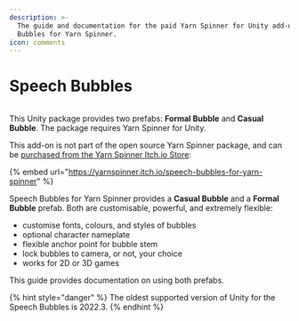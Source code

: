 ```yaml
---
description: >-
  The guide and documentation for the paid Yarn Spinner for Unity add-on, Speech
  Bubbles for Yarn Spinner.
icon: comments
---
```


# Speech Bubbles

<figure><img src="../../../.gitbook/assets/Speech Bubbles - Banner.png" alt=""><figcaption></figcaption></figure>

This Unity package provides two prefabs: **Formal Bubble** and **Casual Bubble**. The package requires Yarn Spinner for Unity.

This add-on is not part of the open source Yarn Spinner package, and can be [purchased from the Yarn Spinner Itch.io Store](https://yarnspinner.itch.io/speech-bubbles-for-yarn-spinner):

{% embed url="https://yarnspinner.itch.io/speech-bubbles-for-yarn-spinner" %}

Speech Bubbles for Yarn Spinner provides a **Casual Bubble** and a **Formal Bubble** prefab. Both are customisable, powerful, and extremely flexible:

* customise fonts, colours, and styles of bubbles
* optional character nameplate
* flexible anchor point for bubble stem
* lock bubbles to camera, or not, your choice
* works for 2D or 3D games

This guide provides documentation on using both prefabs.

{% hint style="danger" %}
The oldest supported version of Unity for the Speech Bubbles is 2022.3.
{% endhint %}
